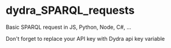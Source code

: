 # dydra_SPARQL_requests
Basic SPARQL request in JS, Python, Node, C#, ...


Don't forget to replace your API key with Dydra api key variable

